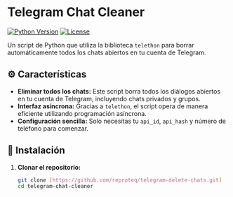 # Telegram Chat Cleaner

[![Python Version](https://img.shields.io/badge/python-3.x-blue.svg)](https://www.python.org/)
[![License](https://img.shields.io/badge/license-MIT-green.svg)](https://opensource.org/licenses/MIT)

Un script de Python que utiliza la biblioteca `telethon` para borrar automáticamente todos los chats abiertos en tu cuenta de Telegram.

## ⚙️ Características

- **Eliminar todos los chats:** Este script borra todos los diálogos abiertos en tu cuenta de Telegram, incluyendo chats privados y grupos.
- **Interfaz asíncrona:** Gracias a `telethon`, el script opera de manera eficiente utilizando programación asíncrona.
- **Configuración sencilla:** Solo necesitas tu `api_id`, `api_hash` y número de teléfono para comenzar.

## 🚀 Instalación

1. **Clonar el repositorio:**

   ```bash
   git clone [https://github.com/reproteq/telegram-delete-chats.git]
   cd telegram-chat-cleaner
